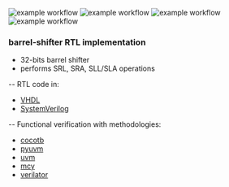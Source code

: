 ![example workflow](https://github.com/npatsiatzis/barrel_shifter/actions/workflows/main.yml/badge.svg)
![example workflow](https://github.com/npatsiatzis/barrel_shifter/actions/workflows/coverage.yml/badge.svg)
![example workflow](https://github.com/npatsiatzis/barrel_shifter/actions/workflows/regression_pyuvm.yml/badge.svg)
![example workflow](https://github.com/npatsiatzis/barrel_shifter/actions/workflows/formal.yml/badge.svg)

### barrel-shifter RTL implementation


- 32-bits barrel shifter
- performs SRL, SRA, SLL/SLA operations

-- RTL code in:
- [VHDL](https://github.com/npatsiatzis/barrel_shifter/tree/main/rtl/VHDL)
- [SystemVerilog](https://github.com/npatsiatzis/barrel_shifter/tree/main/rtl/SystemVerilog)

-- Functional verification with methodologies:
- [cocotb](https://github.com/npatsiatzis/barrel_shifter/tree/main/cocotb_sim)
- [pyuvm](https://github.com/npatsiatzis/barrel_shifter/tree/main/pyuvm_sim)
- [uvm](https://github.com/npatsiatzis/barrel_shifter/tree/main/uvm_sim)
- [mcy](https://github.com/npatsiatzis/barrel_shifter/tree/main/mcy_sim)
- [verilator](https://github.com/npatsiatzis/barrel_shifter/tree/main/verilator_sim)


